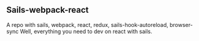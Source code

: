 ## Sails-webpack-react
A repo with sails, webpack, react, redux, sails-hook-autoreload, browser-sync
Well, everything you need to dev on react with sails.
